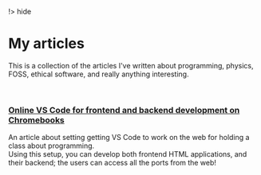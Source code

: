 !> hide
<head>
    <title>My articles</title>
</head>

# My articles

This is a collection of the articles I've written about programming, physics, FOSS, ethical software, and
really anything interesting.

<!-- - [Online VS Code](#online-vs-code-for-frontend-and-backend-development-on-chromebooks) -->

<br>

### [Online VS Code for frontend and backend development on Chromebooks](code-online.)

An article about setting getting VS Code to work on the web for holding a class about programming.
<br>
Using this setup, you can develop both frontend HTML applications, and their backend; the users can access
all the ports from the web!
